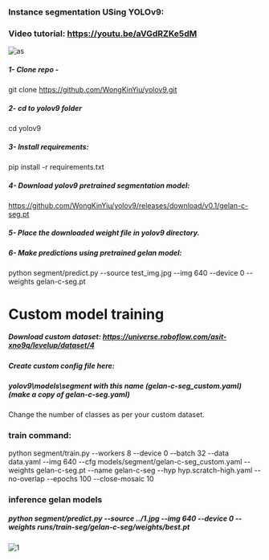 ### Instance segmentation USing YOLOv9:

### Video tutorial: https://youtu.be/aVGdRZKe5dM

![as](https://github.com/AarohiSingla/INstance-Segmentatio-Using-YOLOv9/assets/60029146/5ae8dfc9-3f9d-4ee2-a648-739ad0bbee06)

##### 1- Clone repo - 

git clone https://github.com/WongKinYiu/yolov9.git

##### 2- cd to yolov9 folder

cd yolov9

##### 3- Install requirements: 

pip install -r requirements.txt

##### 4- Download yolov9 pretrained segmentation model:  

https://github.com/WongKinYiu/yolov9/releases/download/v0.1/gelan-c-seg.pt

##### 5- Place the downloaded weight file in yolov9 directory.

##### 6- Make predictions using pretrained gelan model: 

python segment/predict.py --source test_img.jpg --img 640 --device 0 --weights gelan-c-seg.pt


# Custom model training

##### Download custom dataset: https://universe.roboflow.com/asit-xno9q/levelup/dataset/4

##### Create custom config file here: 

##### yolov9\models\segment  with this name (gelan-c-seg_custom.yaml) (make a copy of  gelan-c-seg.yaml)

Change the number of classes as per your custom dataset.

### train command:

python segment/train.py --workers 8 --device 0 --batch 32  --data data.yaml --img 640 --cfg models/segment/gelan-c-seg_custom.yaml --weights gelan-c-seg.pt --name gelan-c-seg --hyp hyp.scratch-high.yaml --no-overlap --epochs 100 --close-mosaic 10


### inference gelan models

##### python segment/predict.py --source ../1.jpg --img 640 --device 0 --weights runs/train-seg/gelan-c-seg/weights/best.pt

![1](https://github.com/AarohiSingla/INstance-Segmentatio-Using-YOLOv9/assets/60029146/741b42e1-1add-46e1-8a32-338338a7be02)



